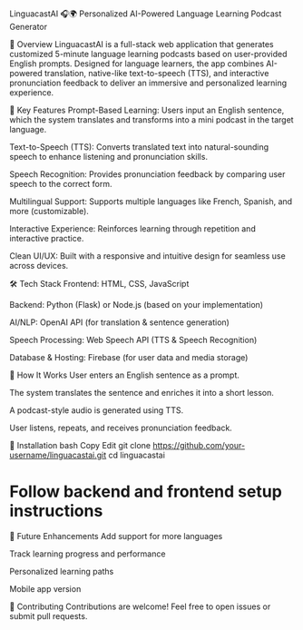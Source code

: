 LinguacastAI 🎧🌍
Personalized AI-Powered Language Learning Podcast Generator

🌟 Overview
LinguacastAI is a full-stack web application that generates customized 5-minute language learning podcasts based on user-provided English prompts. Designed for language learners, the app combines AI-powered translation, native-like text-to-speech (TTS), and interactive pronunciation feedback to deliver an immersive and personalized learning experience.

🎯 Key Features
Prompt-Based Learning: Users input an English sentence, which the system translates and transforms into a mini podcast in the target language.

Text-to-Speech (TTS): Converts translated text into natural-sounding speech to enhance listening and pronunciation skills.

Speech Recognition: Provides pronunciation feedback by comparing user speech to the correct form.

Multilingual Support: Supports multiple languages like French, Spanish, and more (customizable).

Interactive Experience: Reinforces learning through repetition and interactive practice.

Clean UI/UX: Built with a responsive and intuitive design for seamless use across devices.

🛠️ Tech Stack
Frontend: HTML, CSS, JavaScript

Backend: Python (Flask) or Node.js (based on your implementation)

AI/NLP: OpenAI API (for translation & sentence generation)

Speech Processing: Web Speech API (TTS & Speech Recognition)

Database & Hosting: Firebase (for user data and media storage)

🚀 How It Works
User enters an English sentence as a prompt.

The system translates the sentence and enriches it into a short lesson.

A podcast-style audio is generated using TTS.

User listens, repeats, and receives pronunciation feedback.

📂 Installation
bash
Copy
Edit
git clone https://github.com/your-username/linguacastai.git
cd linguacastai
# Follow backend and frontend setup instructions

🧠 Future Enhancements
Add support for more languages

Track learning progress and performance

Personalized learning paths

Mobile app version

🤝 Contributing
Contributions are welcome! Feel free to open issues or submit pull requests.

